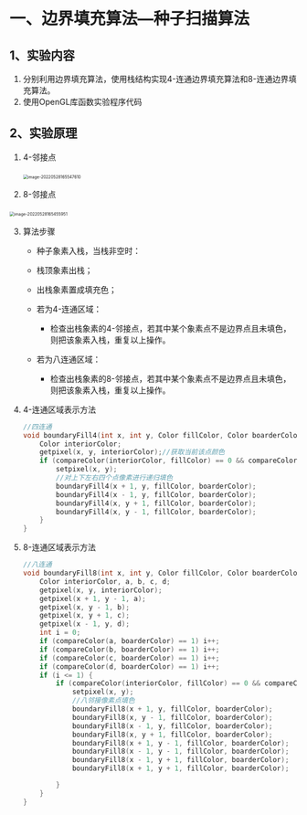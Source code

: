 # 一、边界填充算法—种子扫描算法

## 1、实验内容

1. 分别利用边界填充算法，使用栈结构实现4-连通边界填充算法和8-连通边界填充算法。
2. 使用OpenGL库函数实验程序代码

## 2、实验原理

1. 4-邻接点

   ​           <img src="C:\Users\h\AppData\Roaming\Typora\typora-user-images\image-20220528165547610.png" alt="image-20220528165547610" style="zoom:50%;" /> 

2. 8-邻接点

​	 		        <img src="C:\Users\h\AppData\Roaming\Typora\typora-user-images\image-20220528165455951.png" alt="image-20220528165455951" style="zoom:50%;" />

3. 算法步骤

   - 种子象素入栈，当栈非空时：

   - 栈顶象素出栈；

   - 出栈象素置成填充色；

   - 若为4-连通区域：

     - 检查出栈象素的4-邻接点，若其中某个象素点不是边界点且未填色，则把该象素入栈，重复以上操作。

   - 若为八连通区域：

     - 检查出栈象素的8-邻接点，若其中某个象素点不是边界点且未填色，则把该象素入栈，重复以上操作。

       

4. 4-连通区域表示方法

   ```c++
   //四连通
   void boundaryFill4(int x, int y, Color fillColor, Color boarderColor) {
       Color interiorColor;
       getpixel(x, y, interiorColor);//获取当前该点颜色
       if (compareColor(interiorColor, fillColor) == 0 && compareColor(interiorColor, boarderColor) == 0) {
           setpixel(x, y); 
           //对上下左右四个点像素进行递归填色
           boundaryFill4(x + 1, y, fillColor, boarderColor);
           boundaryFill4(x - 1, y, fillColor, boarderColor);
           boundaryFill4(x, y + 1, fillColor, boarderColor);
           boundaryFill4(x, y - 1, fillColor, boarderColor);
       }
   }
   ```

   

5. 8-连通区域表示方法

   ```c++
   //八连通
   void boundaryFill8(int x, int y, Color fillColor, Color boarderColor) {
       Color interiorColor, a, b, c, d;
       getpixel(x, y, interiorColor);
       getpixel(x + 1, y - 1, a);
       getpixel(x, y - 1, b);
       getpixel(x, y + 1, c);
       getpixel(x - 1, y, d);
       int i = 0;
       if (compareColor(a, boarderColor) == 1) i++;
       if (compareColor(b, boarderColor) == 1) i++;
       if (compareColor(c, boarderColor) == 1) i++;
       if (compareColor(d, boarderColor) == 1) i++;
       if (i <= 1) {
           if (compareColor(interiorColor, fillColor) == 0 && compareColor(interiorColor, boarderColor) == 0) {
               setpixel(x, y);
               //八邻接像素点填色
               boundaryFill8(x + 1, y, fillColor, boarderColor);
               boundaryFill8(x, y - 1, fillColor, boarderColor);
               boundaryFill8(x - 1, y, fillColor, boarderColor);
               boundaryFill8(x, y + 1, fillColor, boarderColor);
               boundaryFill8(x + 1, y - 1, fillColor, boarderColor);
               boundaryFill8(x - 1, y - 1, fillColor, boarderColor);
               boundaryFill8(x - 1, y + 1, fillColor, boarderColor);
               boundaryFill8(x + 1, y + 1, fillColor, boarderColor);
   
           }
       }
   }
   ```


